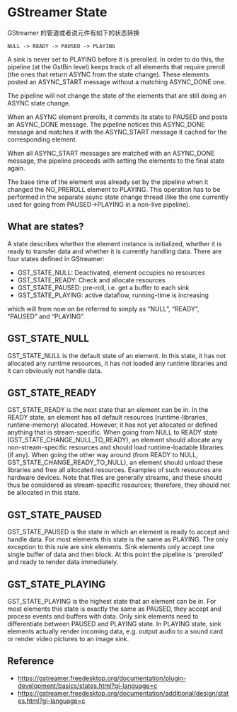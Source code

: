 # GStreamer State

GStreamer 的管道或者说元件有如下的状态转换

```
NULL -> READY -> PAUSED -> PLAYING

```

A sink is never set to PLAYING before it is prerolled. In order to do this, the pipeline (at the GstBin level) keeps track of all elements that require preroll (the ones that return ASYNC from the state change). These elements posted an ASYNC_START message without a matching ASYNC_DONE one.

The pipeline will not change the state of the elements that are still doing an ASYNC state change.

When an ASYNC element prerolls, it commits its state to PAUSED and posts an ASYNC_DONE message. The pipeline notices this ASYNC_DONE message and matches it with the ASYNC_START message it cached for the corresponding element.

When all ASYNC_START messages are matched with an ASYNC_DONE message, the pipeline proceeds with setting the elements to the final state again.

The base time of the element was already set by the pipeline when it changed the NO_PREROLL element to PLAYING. This operation has to be performed in the separate async state change thread (like the one currently used for going from PAUSED→PLAYING in a non-live pipeline).

## What are states?
A state describes whether the element instance is initialized, whether it is ready to transfer data and whether it is currently handling data. There are four states defined in GStreamer:

* GST_STATE_NULL: Deactivated, element occupies no resources
* GST_STATE_READY:  Check and allocate resources
* GST_STATE_PAUSED: pre-roll, i.e. get a buffer to each sink
* GST_STATE_PLAYING: active dataflow, running-time is increasing

which will from now on be referred to simply as “NULL”, “READY”, “PAUSED” and “PLAYING”.

GST_STATE_NULL
----------------------

GST_STATE_NULL is the default state of an element. In this state, it has not allocated any runtime resources, it has not loaded any runtime libraries and it can obviously not handle data.


GST_STATE_READY
----------------------
GST_STATE_READY is the next state that an element can be in. In the READY state, an element has all default resources (runtime-libraries, runtime-memory) allocated. However, it has not yet allocated or defined anything that is stream-specific. When going from NULL to READY state (GST_STATE_CHANGE_NULL_TO_READY), an element should allocate any non-stream-specific resources and should load runtime-loadable libraries (if any). When going the other way around (from READY to NULL, GST_STATE_CHANGE_READY_TO_NULL), an element should unload these libraries and free all allocated resources. Examples of such resources are hardware devices. Note that files are generally streams, and these should thus be considered as stream-specific resources; therefore, they should not be allocated in this state.


GST_STATE_PAUSED
----------------------
GST_STATE_PAUSED is the state in which an element is ready to accept and handle data. For most elements this state is the same as PLAYING. The only exception to this rule are sink elements. Sink elements only accept one single buffer of data and then block. At this point the pipeline is 'prerolled' and ready to render data immediately.

GST_STATE_PLAYING
----------------------
GST_STATE_PLAYING is the highest state that an element can be in. For most elements this state is exactly the same as PAUSED, they accept and process events and buffers with data. Only sink elements need to differentiate between PAUSED and PLAYING state. In PLAYING state, sink elements actually render incoming data, e.g. output audio to a sound card or render video pictures to an image sink.

## Reference
* https://gstreamer.freedesktop.org/documentation/plugin-development/basics/states.html?gi-language=c
* https://gstreamer.freedesktop.org/documentation/additional/design/states.html?gi-language=c